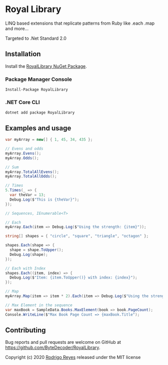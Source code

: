 # Royal Library

LINQ based extensions that replicate patterns from Ruby like .each .map and more...

Targeted to .Net Standard 2.0

## Installation

Install the [RoyalLibrary NuGet Package](https://www.nuget.org/packages/RoyalLibrary).

### Package Manager Console

```
Install-Package RoyalLibrary
```

### .NET Core CLI

```
dotnet add package RoyalLibrary
```

## Examples and usage

```csharp
var myArray = new[] { 1, 45, 34, 435 };

// Evens and odds
myArray.Evens();
myArray.Odds();

// Sum
myArray.TotalAllEvens();
myArray.TotalAllOdds();

// Times
5.Times(_ => {
  var theVar = 13;
  Debug.Log($"This is {theVar}");
});

// Sequences, IEnumerable<T>

// Each
myArray.Each(item => Debug.Log($"Using the strength: {item}"));

string[] shapes = { "circle", "square", "triangle", "octagon" };

shapes.Each(shape => {
  shape = shape.ToUpper();
  Debug.Log(shape);
});

// Each with Index
shapes.Each((item, index) => {
  Debug.Log($"Item: {item.ToUpper()} with index: {index}");
});

// Map
myArray.Map(item => item * 2).Each(item => Debug.Log($"Using the strength doubled: {item}"));

// Max Element in the sequence
var maxBook = SampleData.Books.MaxElement(book => book.PageCount);
Console.WriteLine($"Max Book Page Count => {maxBook.Title");
```

## Contributing

Bug reports and pull requests are welcome on GitHub at https://github.com/ByteDecoder/RoyalLibrary.


Copyright (c) 2020 [Rodrigo Reyes](https://twitter.com/bytedecoder) released under the MIT license
